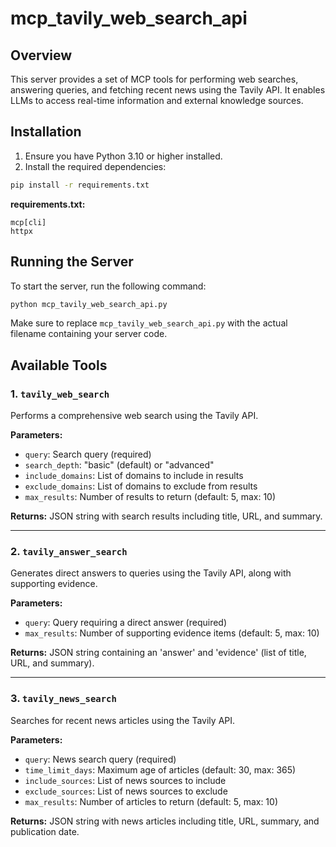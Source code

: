 # mcp_tavily_web_search_api

## Overview

This server provides a set of MCP tools for performing web searches, answering queries, and fetching recent news using the Tavily API. It enables LLMs to access real-time information and external knowledge sources.

## Installation

1. Ensure you have Python 3.10 or higher installed.
2. Install the required dependencies:

```bash
pip install -r requirements.txt
```

**requirements.txt:**
```
mcp[cli]
httpx
```

## Running the Server

To start the server, run the following command:

```bash
python mcp_tavily_web_search_api.py
```

Make sure to replace `mcp_tavily_web_search_api.py` with the actual filename containing your server code.

## Available Tools

### 1. `tavily_web_search`

Performs a comprehensive web search using the Tavily API.

**Parameters:**
- `query`: Search query (required)
- `search_depth`: "basic" (default) or "advanced"
- `include_domains`: List of domains to include in results
- `exclude_domains`: List of domains to exclude from results
- `max_results`: Number of results to return (default: 5, max: 10)

**Returns:** JSON string with search results including title, URL, and summary.

---

### 2. `tavily_answer_search`

Generates direct answers to queries using the Tavily API, along with supporting evidence.

**Parameters:**
- `query`: Query requiring a direct answer (required)
- `max_results`: Number of supporting evidence items (default: 5, max: 10)

**Returns:** JSON string containing an 'answer' and 'evidence' (list of title, URL, and summary).

---

### 3. `tavily_news_search`

Searches for recent news articles using the Tavily API.

**Parameters:**
- `query`: News search query (required)
- `time_limit_days`: Maximum age of articles (default: 30, max: 365)
- `include_sources`: List of news sources to include
- `exclude_sources`: List of news sources to exclude
- `max_results`: Number of articles to return (default: 5, max: 10)

**Returns:** JSON string with news articles including title, URL, summary, and publication date.